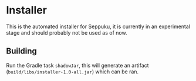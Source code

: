 # Installer
This is the automated installer for Seppuku, it is currently in an experimental stage and should probably not be used as of now.

## Building
Run the Gradle task `shadowJar`, this will generate an artifact (`build/libs/installer-1.0-all.jar`) which can be ran.

